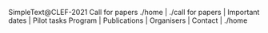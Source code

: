 SimpleText@CLEF-2021 Call for papers
./home | ./call for papers | Important dates | Pilot tasks
Program | Publications | Organisers | Contact | 
./home
